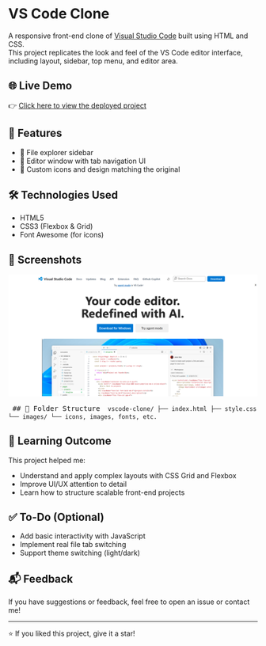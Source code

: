 # VS Code Clone

A responsive front-end clone of [Visual Studio Code](https://code.visualstudio.com/) built using HTML and CSS.  
This project replicates the look and feel of the VS Code editor interface, including layout, sidebar, top menu, and editor area.

## 🌐 Live Demo

👉 [Click here to view the deployed project](https://vscode-clone-pi.vercel.app/)

## 🚀 Features

- 📁 File explorer sidebar
- 📝 Editor window with tab navigation UI
- 🔧 Custom icons and design matching the original

## 🛠️ Technologies Used

- HTML5
- CSS3 (Flexbox & Grid)
- Font Awesome (for icons)

## 📸 Screenshots

![VS Code Clone Screenshot](/images/Screenshot1.png)

<pre> ## 📁 Folder Structure <code> vscode-clone/ ├── index.html ├── style.css └── images/ └── icons, images, fonts, etc. </code> </pre>

## 🧠 Learning Outcome

This project helped me:

- Understand and apply complex layouts with CSS Grid and Flexbox
- Improve UI/UX attention to detail
- Learn how to structure scalable front-end projects

## ✅ To-Do (Optional)

- Add basic interactivity with JavaScript
- Implement real file tab switching
- Support theme switching (light/dark)

## 📬 Feedback

If you have suggestions or feedback, feel free to open an issue or contact me!

---

⭐ If you liked this project, give it a star!
